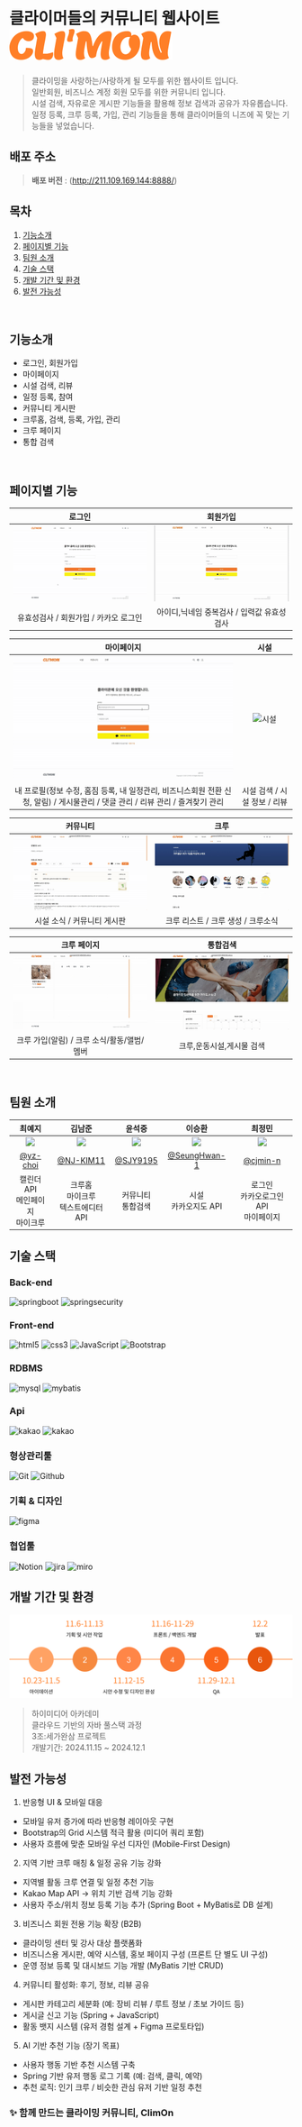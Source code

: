 # 클라이머들의 커뮤니티 웹사이트 <img src="https://github.com/the-most-perfect-3T/climb-on/blob/deploy/climb-on/src/main/resources/static/images/logo.svg?raw=true"/>
> 클라이밍을 사랑하는/사랑하게 될 모두를 위한 웹사이트 입니다.<br>
> 일반회원, 비즈니스 계정 회원 모두를 위한 커뮤니티 입니다.<br> 
> 시설 검색, 자유로운 게시판 기능들을 활용해 정보 검색과 공유가 자유롭습니다.<br>
> 일정 등록, 크루 등록, 가입, 관리 기능들을 통해 클라이머들의 니즈에 꼭 맞는 기능들을 넣었습니다.<br>


## 배포 주소
> **배포 버전** : (http://211.109.169.144:8888/) <br>


## 목차
1. [기능소개](#기능소개)
2. [페이지별 기능](#페이지별-기능)
3. [팀원 소개](#팀원-소개)
4. [기술 스택](#기술-스택)
5. [개발 기간 및 환경](#개발-기간-및-환경)
6. [발전 가능성](#room-for-improvement)

<br>

## 기능소개 
- 로그인, 회원가입
- 마이페이지
- 시설 검색, 리뷰
- 일정 등록, 참여
- 커뮤니티 게시판
- 크루홈, 검색, 등록, 가입, 관리
- 크루 페이지
- 통합 검색

<br>

## 페이지별 기능
| **로그인** | **회원가입** |
| :------------: | :------------: |
| <img src="https://raw.githubusercontent.com/the-most-perfect-3T/climb-on/deploy/climb-on/src/main/resources/static/images/login.gif" alt="로그인" /> | <img src="https://raw.githubusercontent.com/the-most-perfect-3T/climb-on/deploy/climb-on/src/main/resources/static/images/signup.gif" alt="회원가입" /> |
| 유효성검사 / 회원가입 / 카카오 로그인 | 아이디,닉네임 중복검사 / 입력값 유효성검사 |

| **마이페이지** | **시설** |
| :------------: | :------------: |
| <img src="https://raw.githubusercontent.com/the-most-perfect-3T/climb-on/deploy/climb-on/src/main/resources/static/images/mypage.gif" alt="마이페이지" /> | <img src="https://raw.githubusercontent.com/the-most-perfect-3T/climb-on/deploy/climb-on/src/main/resources/static/images/facility.gif" alt="시설" /> |
| 내 프로필(정보 수정, 홈짐 등록, 내 일정관리, 비즈니스회원 전환 신청, 알림) / 게시물관리 / 댓글 관리 / 리뷰 관리 / 즐겨찾기 관리 | 시설 검색 / 시설 정보 / 리뷰 |

| **커뮤니티** | **크루** |
| :------------: | :------------: |
| <img src="https://raw.githubusercontent.com/the-most-perfect-3T/climb-on/deploy/climb-on/src/main/resources/static/images/community.gif" alt="커뮤니티" /> | <img src="https://raw.githubusercontent.com/the-most-perfect-3T/climb-on/deploy/climb-on/src/main/resources/static/images/crew.gif" alt="크루" /> |
| 시설 소식 / 커뮤니티 게시판 | 크루 리스트 / 크루 생성 / 크루소식 |

| **크루 페이지** | **통합검색** |
| :------------: | :------------: |
| <img src="https://raw.githubusercontent.com/the-most-perfect-3T/climb-on/deploy/climb-on/src/main/resources/static/images/schedule.gif" alt="크루 페이지" /> | <img src="https://raw.githubusercontent.com/the-most-perfect-3T/climb-on/deploy/climb-on/src/main/resources/static/images/search.gif" alt="통합검색" /> |
| 크루 가입(알림) / 크루 소식/활동/앨범/멤버 | 크루,운동시설,게시물 검색 |

<br>

## 팀원 소개
|                                        최예지                                        |                                        김남준                                        |                                       윤석중                                        |                                        이승환                                        |                                       최정민                                        |                                                                                                               
|:---------------------------------------------------------------------------------:|:---------------------------------------------------------------------------------:|:--------------------------------------------------------------------------------:|:---------------------------------------------------------------------------------:|:--------------------------------------------------------------------------------:| 
| <img width="160px" src="https://avatars.githubusercontent.com/u/177176285?v=4" /> | <img width="160px" src="https://avatars.githubusercontent.com/u/177180528?v=4" /> | <img width="160px" src="https://avatars.githubusercontent.com/u/177180456?v=4"/> | <img width="160px" src="https://avatars.githubusercontent.com/u/177591236?v=4" /> | <img width="160px" src="https://avatars.githubusercontent.com/u/89982300?v=4" /> | 
|                      [@yz-choi](https://github.com/yz-choi)                       |                     [@NJ-KIM11](https://github.com/NJ-KIM11)                      |                      [@SJY9195](https://github.com/SJY9195)                      |                  [@SeungHwan-1](https://github.com/SeungHwan-1)                   |                      [@cjmin-n](https://github.com/cjmin-n)                      |
|                             캘린더 API<br>메인페이지<br>마이크루                              |                             크루홈<br>마이크루<br>텍스트에디터 API                             |                                   커뮤니티<br>통합검색                                   |                                  시설<br>카카오지도 API                                  |                            로그인<br>카카오로그인 API<br>마이페이지                            |


## 기술 스택
### Back-end
![springboot](https://img.shields.io/badge/springboot-6DB33F?style=for-the-badge&logo=springboot&logoColor=white)
![springsecurity](https://img.shields.io/badge/springsecurity-6DB33F?style=for-the-badge&logo=springsecurity&logoColor=white)

### Front-end
![html5](https://img.shields.io/badge/html5-E34F26?style=for-the-badge&logo=html5&logoColor=white)
![css3](https://img.shields.io/badge/css3-1572B6?style=for-the-badge&logo=css3&logoColor=white)
![JavaScript](https://img.shields.io/badge/JavaScript-F7DF1E?style=for-the-badge&logo=Javascript&logoColor=white)
![Bootstrap](https://img.shields.io/badge/Bootstrap-7952B3?style=for-the-badge&logo=Bootstrap&logoColor=white)

### RDBMS
![mysql](https://img.shields.io/badge/mysql-4479A1?style=for-the-badge&logo=mysql&logoColor=white)
![mybatis](https://img.shields.io/badge/mybatis-181717?style=for-the-badge&logo=mybatis&logoColor=white)

### Api
![kakao](https://img.shields.io/badge/kakao-LogIn-FFCD00?style=for-the-badge&logo=kakao&logoColor=white)
![kakao](https://img.shields.io/badge/kakao-Map-FFCD00?style=for-the-badge&logo=kakao&logoColor=white)

### 형상관리툴
![Git](https://img.shields.io/badge/Git-F05032?style=for-the-badge&logo=Git&logoColor=white)
![Github](https://img.shields.io/badge/GitHub-181717?style=for-the-badge&logo=GitHub&logoColor=white)

### 기획 & 디자인
![figma](https://img.shields.io/badge/figma-F24E1E?style=for-the-badge&logo=figma&logoColor=white)

### 협업툴
![Notion](https://img.shields.io/badge/Notion-000000?style=for-the-badge&logo=Notion&logoColor=white)
![jira](https://img.shields.io/badge/jira-0052CC?style=for-the-badge&logo=jira&logoColor=white)
![miro](https://img.shields.io/badge/miro-050038?style=for-the-badge&logo=miro&logoColor=white)


## 개발 기간 및 환경
<img src="https://raw.githubusercontent.com/the-most-perfect-3T/climb-on/deploy/climb-on/src/main/resources/static/images/project-architecture.png" />


> 하이미디어 아카데미<br/>
> 클라우드 기반의 자바 풀스택 과정<br/>
> 3조:세가완삼 프로젝트 <br/>
> 개발기간: 2024.11.15 ~ 2024.12.1

## 발전 가능성
1. 반응형 UI & 모바일 대응<br/>
- 모바일 유저 증가에 따라 반응형 레이아웃 구현
- Bootstrap의 Grid 시스템 적극 활용 (미디어 쿼리 포함)
- 사용자 흐름에 맞춘 모바일 우선 디자인 (Mobile-First Design)

2. 지역 기반 크루 매칭 & 일정 공유 기능 강화
- 지역별 활동 크루 연결 및 일정 추천 기능
- Kakao Map API → 위치 기반 검색 기능 강화
- 사용자 주소/위치 정보 등록 기능 추가 (Spring Boot + MyBatis로 DB 설계)

3. 비즈니스 회원 전용 기능 확장 (B2B)
- 클라이밍 센터 및 강사 대상 플랫폼화
- 비즈니스용 게시판, 예약 시스템, 홍보 페이지 구성 (프론트 단 별도 UI 구성)
- 운영 정보 등록 및 대시보드 기능 개발 (MyBatis 기반 CRUD)

4. 커뮤니티 활성화: 후기, 정보, 리뷰 공유
- 게시판 카테고리 세분화 (예: 장비 리뷰 / 루트 정보 / 초보 가이드 등)
- 게시글 신고 기능 (Spring + JavaScript)
- 활동 뱃지 시스템 (유저 경험 설계 + Figma 프로토타입)

5. AI 기반 추천 기능 (장기 목표)
- 사용자 행동 기반 추천 시스템 구축
- Spring 기반 유저 행동 로그 기록 (예: 검색, 클릭, 예약)
- 추천 로직: 인기 크루 / 비슷한 관심 유저 기반 일정 추천


### ✨ 함께 만드는 클라이밍 커뮤니티, ClimOn
